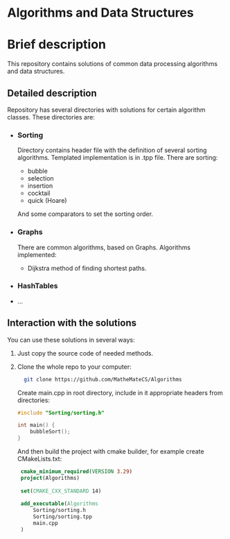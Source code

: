 # Algorithms and Data Structures


# Brief description
This repository contains solutions of common data processing algorithms and data structures.

## Detailed description
Repository has several directories with solutions for certain algorithm classes. These directories are:
* ### Sorting
  Directory contains header file with the definition of several sorting algorithms. Templated implementation is in .tpp file. There are sorting:
    * bubble
    * selection
    * insertion
    * cocktail
    * quick (Hoare)
  
  And some comparators to set the sorting order.
* ### Graphs
   There are common algorithms, based on Graphs. Algorithms implemented:
    * Dijkstra method of finding shortest paths.
* ### HashTables
* ...

## Interaction with the solutions
You can use these solutions in several ways:
1. Just copy the source code of needed methods.
2. Clone the whole repo to your computer:
    ```bash
      git clone https://github.com/MatheMateCS/Algorithms
    ```
   Create main.cpp in root directory, include in it appropriate headers from directories:

   ```C++
   #include "Sorting/sorting.h"
   
   int main() {
       bubbleSort();
   }
   ``` 
   And then build the project with cmake builder, for example create CMakeLists.txt:

   ```cmake
    cmake_minimum_required(VERSION 3.29)
    project(Algorithms)
    
    set(CMAKE_CXX_STANDARD 14)
    
    add_executable(Algorithms
        Sorting/sorting.h
        Sorting/sorting.tpp
        main.cpp
    )
    ```